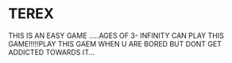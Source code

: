 # TEREX
THIS IS AN EASY GAME .....AGES OF 3- INFINITY CAN PLAY THIS GAME!!!!!PLAY THIS GAEM WHEN U ARE BORED BUT DONT GET ADDICTED TOWARDS IT...
